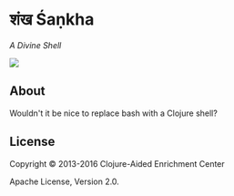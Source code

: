 # शंख Śaṇkha

*A Divine Shell*

[![][logo]][logo-large]

[logo]: resources/shankha-lambda-2-x256.jpg
[logo-large]: resources/shankha-lambda-2-x2048.jpg

## About

Wouldn't it be nice to replace bash with a Clojure shell?


## License

Copyright © 2013-2016 Clojure-Aided Enrichment Center

Apache License, Version 2.0.
